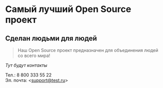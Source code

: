 # Самый лучший Open Source проект

## Сделан людьми для людей

> Наш Open Source проект предназначен для объединения людей со всего мира!

_Тут будут контакты_

Тел.: 8 800 333 55 22  
Эл. почта: <<support@test.ru>>
